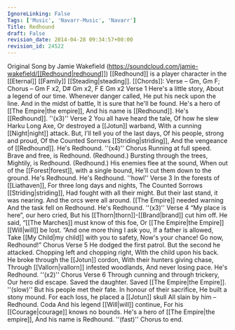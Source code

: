 ```yaml
---
IgnoreLinking: False
Tags: ['Music', 'Navarr-Music', 'Navarr']
Title: Redhound
draft: False
revision_date: 2014-04-28 09:34:57+00:00
revision_id: 24522
---
```


Original Song by Jamie Wakefield  (https://soundcloud.com/jamie-wakefield/[[Redhound|redhound]]) 
[[Redhound]] is a player character in the [[Eternal]] [[Family]] [[Steading|steading]].
[[Chords]]: Verse – Gm,  Gm F; Chorus – Gm F x2, D# Gm x2, F E Gm x2
Verse 1
Here's a little story,
About a legend of our time.
Whenever danger called,
He put his neck upon the line.
And in the midst of battle,
It is sure that he'll be found.
He's a hero of [[The Empire|the empire]],
And his name is [[Redhound]].
He's [[Redhound]]. ''(x3)''
Verse 2
You all have heard the tale,
Of how he slew Harku Long Axe,
Or destroyed a [[Jotun]] warband,
With a cunning [[Night|night]] attack.
But, I'll tell you of the last days,
Of his people, strong and proud,
Of the Counted Sorrows [[Striding|striding]],
And the vengeance of [[Redhound]].
He's Redhound. ''(x4)''
Chorus
Running at full speed.
Brave and free, is Redhound. (Redhound.)
Bursting through the trees,
Mightily, is Redhound. (Redhound.)
His enemies flee at the sound,
When out of the [[Forest|forest]], with a single bound,
He'll cut them down to the ground.
He's Redhound. He's Redhound. 
''howl''
Verse 3
In the forests of [[Liathaven]],
For three long days and nights,
The Counted Sorrows [[Striding|striding]],
Had fought with all their might.
But their last stand, it was nearing.
And the orcs were all around.
[[The Empire]] needed warning
And the task fell on Redhound.
He's Redhound. ''(x3)''
Verse 4
“My place is here”, our hero cried,
But his [[Thorn|thorn]]-[[Brand|brand]] cut him off. He said, 
“[[The Marches]] must know of this foe,
Or [[The Empire|the Empire]] [[Will|will]] be lost.
“And one more thing I ask you,
If a father is allowed,
Take [[My Child|my child]] with you to safety,
Now's your chance! Go now, Redhound!”
Chorus
Verse 5
He dodged the first patrol.
But the second he attacked.
Chopping left and chopping right,
With the child upon his back.
He broke through the [[Jotun]] cordon,
With their hunters giving chase,
Through [[Vallorn|vallorn]] infested woodlands,
And never losing pace.
He's Redhound. ''(x2)''
Chorus
Verse 6
Through cunning and through trickery,
Our hero did escape.
Saved the daughter. Saved [[The Empire|the Empire]].
''(slow)''
But his people met their fate.
In honour of their sacrifice,
He built a stony mound.
For each loss, he placed a [[Jotun]] skull 
All slain by him – Redhound.
Coda
And his legend [[Will|will]] continue,
For his [[Courage|courage]] knows no bounds.
He's a hero of [[The Empire|the empire]],
And his name is Redhound.
''(fast)''
Chorus to end.
